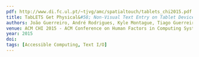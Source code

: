 ```yaml
---
pdf: http://www.di.fc.ul.pt/~tjvg/amc/spatialtouch/tablets_chi2015.pdf
title: TabLETS Get Physical&#58; Non-Visual Text Entry on Tablet Devices
authors: João Guerreiro, André Rodrigues, Kyle Montague, Tiago Guerreiro, Hugo Nicolau, Daniel Gonçalves
venue: ACM CHI 2015 - ACM Conference on Human Factors in Computing Systems, Seoul, South Korea, April, 2015
year: 2015
doi: 
tags: [Accessible Computing, Text I/O]
---
```

